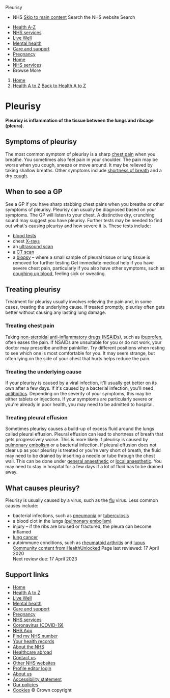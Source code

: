 
Pleurisy
 - NHS
[Skip to main content](#maincontent)
Search the NHS website
Search
* [Health A-Z](/conditions/)
* [NHS services](/nhs-services/)
* [Live Well](/live-well/)
* [Mental health](/mental-health/)
* [Care and support](/conditions/social-care-and-support-guide/)
* [Pregnancy](/pregnancy/)
* [Home](/)
* [NHS services](/nhs-services/)
* Browse
 More
1. [Home](/)
2. [Health A to Z](/conditions/)
[Back to 
 Health A to Z](/conditions/) 
# Pleurisy
**Pleurisy is inflammation of the tissue between the lungs and ribcage (pleura).**
## Symptoms of pleurisy
The most common symptom of pleurisy is a sharp [chest pain](/conditions/chest-pain/) when you breathe. You sometimes also feel pain in your shoulder.
The pain may be worse when you cough, sneeze or move around. It may be relieved by taking shallow breaths.
Other symptoms include [shortness of breath](/conditions/shortness-of-breath/) and a dry [cough](/conditions/cough/).
## When to see a GP
See a GP if you have sharp stabbing chest pains when you breathe or other symptoms of pleurisy.
Pleurisy can usually be diagnosed based on your symptoms.
The GP will listen to your chest. A distinctive dry, crunching sound may suggest you have pleurisy.
Further tests may be needed to find out what's causing pleurisy and how severe it is.
These tests include:
* [blood tests](/conditions/blood-tests/)
* chest [X-rays](/conditions/x-ray/)
* an [ultrasound scan](/conditions/ultrasound-scan/)
* a [CT scan](/conditions/ct-scan/)
* a [biopsy](/conditions/biopsy/) – where a small sample of pleural tissue or lung tissue is removed for further testing
Get immediate medical help if you have severe chest pain, particularly if you also have other symptoms, such as [coughing up blood](/conditions/coughing-up-blood/), feeling sick or sweating.
## Treating pleurisy
Treatment for pleurisy usually involves relieving the pain and, in some cases, treating the underlying cause.
If treated promptly, pleurisy often gets better without causing any lasting lung damage.
### Treating chest pain
Taking [non-steroidal anti-inflammatory drugs (NSAIDs)](/conditions/nsaids/), such as [ibuprofen](/medicines/ibuprofen-for-adults/), often eases the pain.
If NSAIDs are unsuitable for you or do not work, your doctor may prescribe another painkiller.
Try different positions when resting to see which one is most comfortable for you. It may seem strange, but often lying on the side of your chest that hurts helps reduce the pain.
### Treating the underlying cause
If your pleurisy is caused by a viral infection, it'll usually get better on its own after a few days.
If it's caused by a bacterial infection, you'll need [antibiotics](/conditions/antibiotics/). Depending on the severity of your symptoms, this may be either tablets or injections.
If your symptoms are particularly severe or you're already in poor health, you may need to be admitted to hospital.
### Treating pleural effusion
Sometimes pleurisy causes a build-up of excess fluid around the lungs called pleural effusion.
Pleural effusion can lead to shortness of breath that gets progressively worse.
This is more likely if pleurisy is caused by [pulmonary embolism](/conditions/pulmonary-embolism/) or a bacterial infection.
If pleural effusion does not clear up as your pleurisy is treated or you're very short of breath, the fluid may need to be drained by inserting a needle or tube through the chest wall.
This can be done under [general anaesthetic](/conditions/general-anaesthesia/) or [local anaesthetic](/conditions/local-anaesthesia/).
You may need to stay in hospital for a few days if a lot of fluid has to be drained away.
## What causes pleurisy?
Pleurisy is usually caused by a virus, such as the [flu](/conditions/flu/) virus.
Less common causes include:
* bacterial infections, such as [pneumonia](/conditions/pneumonia/) or [tuberculosis](/conditions/tuberculosis-tb/)
* a blood clot in the lungs [(pulmonary embolism)](/conditions/pulmonary-embolism/)
* injury – if the ribs are bruised or fractured, the pleura can become inflamed
* [lung cancer](/conditions/lung-cancer/)
* autoimmune conditions, such as [rheumatoid arthritis](/conditions/rheumatoid-arthritis/) and [lupus](/conditions/lupus/)
[Community content from HealthUnlocked](https://healthunlocked.com)
 Page last reviewed: 17 April 2020  
 Next review due: 17 April 2023
 
## Support links
* [Home](/)
* [Health A to Z](/conditions/)
* [Live Well](/live-well/)
* [Mental health](/mental-health/)
* [Care and support](/conditions/social-care-and-support-guide/)
* [Pregnancy](/pregnancy/)
* [NHS services](/nhs-services/)
* [Coronavirus (COVID-19)](/conditions/coronavirus-covid-19/)
* [NHS App](/nhs-app/)
* [Find my NHS number](/nhs-services/online-services/find-nhs-number/)
* [Your health records](/using-the-nhs/about-the-nhs/your-health-records/)
* [About the NHS](/using-the-nhs/about-the-nhs/)
* [Healthcare abroad](/using-the-nhs/healthcare-abroad/apply-for-a-free-uk-global-health-insurance-card-ghic/)
* [Contact us](/contact-us/)
* [Other NHS websites](/nhs-sites/)
* [Profile editor login](/our-policies/profile-editor-login/)
* [About us](/about-us/)
* [Accessibility statement](/accessibility-statement/)
* [Our policies](/our-policies/)
* [Cookies](/our-policies/cookies-policy/)
© Crown copyright

